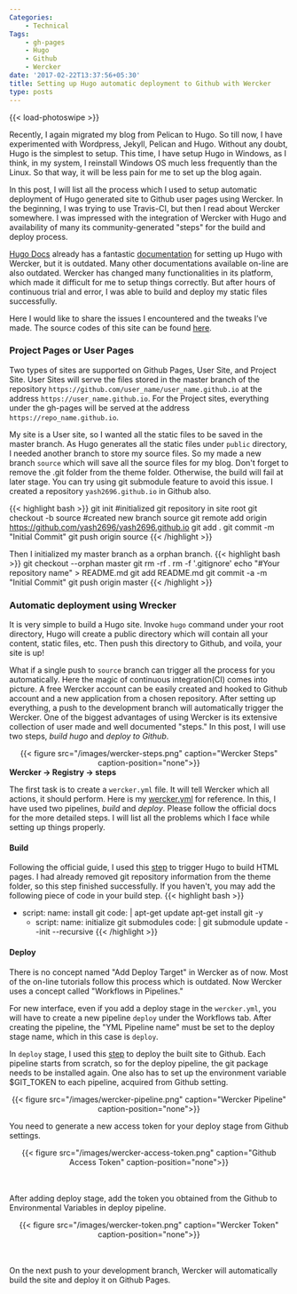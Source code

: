 ```yaml
---
Categories:
    - Technical
Tags:
    - gh-pages
    - Hugo
    - Github
    - Wercker
date: '2017-02-22T13:37:56+05:30'
title: Setting up Hugo automatic deployment to Github with Wercker
type: posts
---
```

{{< load-photoswipe >}}

Recently, I again migrated my blog from Pelican to Hugo. So till now, I have experimented with Wordpress, Jekyll, Pelican and Hugo. Without any doubt, Hugo is the simplest to setup. This time, I have setup Hugo in Windows, as I think, in my system, I reinstall Windows OS much less frequently than the Linux. So that way, it will be less pain for me to set up the blog again.

In this post, I will list all the process which I used to setup automatic deployment of Hugo generated site to Github user pages using Wercker. In the beginning, I was trying to use Travis-CI, but then I read about Wercker somewhere. I was impressed with the integration of Wercker with Hugo and availability of many its community-generated "steps" for the build and deploy process.

[Hugo Docs](https://gohugo.io/overview/introduction/) already has a fantastic [documentation](https://gohugo.io/tutorials/automated-deployments/) for setting up Hugo with Wercker, but it is outdated. Many other documentations available on-line are also outdated. Wercker has changed many functionalities in its platform, which made it difficult for me to setup things correctly. But after hours of continuous trial and error, I was able to build and deploy my static files successfully.

Here I would like to share the issues I encountered and the tweaks I’ve made. The source codes of this site can be found [here](https://github.com/yash2696/yash2696.github.io).

### Project Pages or User Pages
Two types of sites are supported on Github Pages, User Site, and Project Site. User Sites will serve the files stored in the master branch of the repository `https://github.com/user_name/user_name.github.io` at the address `https://user_name.github.io`. For the Project sites, everything under the gh-pages will be served at the address `https://repo_name.github.io`.

My site is a User site, so I wanted all the static files to be saved in the master branch. As Hugo generates all the static files under <code>public</code> directory, I needed another branch to store my source files. So my made a new branch <code>source</code> which will save all the source files for my blog. Don't forget to remove the .git folder from the theme folder. Otherwise, the build will fail at later stage. You can try using git submodule feature to avoid this issue. I created a repository <code>yash2696.github.io</code> in Github also.

{{< highlight bash >}}
git init                       #initialized git repository in site root
git checkout -b source         #created new branch source
git remote add origin https://github.com/yash2696/yash2696.github.io
git add .
git commit -m "Initial Commit"
git push origin source
{{< /highlight >}}

Then I initialized my master branch as a orphan branch.
{{< highlight bash >}}
git checkout --orphan master
git rm -rf .
rm -f '.gitignore'
echo "#Your repository name" > README.md
git add README.md
git commit -a -m "Initial Commit"
git push origin master
{{< /highlight >}}


### Automatic deployment using Wrecker
It is very simple to build a Hugo site. Invoke <code>hugo</code> command under your root directory, Hugo will create a public directory which will contain all your content, static files, etc. Then push this directory to Github, and voila, your site is up!

What if a single push to <code>source</code> branch can trigger all the process for you automatically. Here the magic of continuous integration(CI) comes into picture. A free Wercker account can be easily created and hooked to Github account and a new application from a chosen repository. After setting up everything, a push to the development branch will automatically trigger the Wercker. One of the biggest advantages of using Wercker is its extensive collection of user made and well documented "steps." In this post, I will use two steps, *build hugo* and *deploy to Github*.

<center>{{< figure src="/images/wercker-steps.png" caption="Wercker Steps" caption-position="none">}}</center>
<!-- ![Wercker Steps](/images/wercker-steps.png) -->
<strong>Wercker -> Registry -> steps </strong>

The first task is to create a <code>wercker.yml</code> file. It will tell Wercker which all actions, it should perform. Here is my [wercker.yml](https://raw.githubusercontent.com/yash2696/yash2696.github.io/source/wercker.yml) for reference. In this, I have used two pipelines, *build* and *deploy*. Please follow the official docs for the more detailed steps. I will list all the problems which I face while setting up things properly.

#### Build
Following the official guide, I used this [step](https://github.com/ArjenSchwarz/wercker-step-hugo-build) to trigger Hugo to build HTML pages. I had already removed git repository information from the theme folder, so this step finished successfully. If you haven't, you may add the following piece of code in your build step.
{{< highlight bash >}}
- script:
    name: install git
    code: |
        apt-get update
        apt-get install git -y
    - script:
        name: initialize git submodules
        code: |
            git submodule update --init --recursive
{{< /highlight >}}

#### Deploy
There is no concept named "Add Deploy Target" in Wercker as of now. Most of the on-line tutorials follow this process which is outdated. Now Wercker uses a concept called "Workflows in Pipelines."

For new interface, even if you add a deploy stage in the <code>wercker.yml</code>, you will have to create a new pipeline <code>deploy</code> under the Workflows tab. After creating the pipeline, the "YML Pipeline name" must be set to the deploy stage name, which in this case is <code>deploy</code>.

In <code>deploy</code> stage, I used this [step](https://app.wercker.com/applications/55af22c5f32b86a9290ec706/tab/details/) to deploy the built site to Github. Each pipeline starts from scratch, so for the deploy pipeline, the git package needs to be installed again. One also has to set up the environment variable $GIT_TOKEN to each pipeline, acquired from Github setting.

<center>{{< figure src="/images/wercker-pipeline.png" caption="Wercker Pipeline" caption-position="none">}}</center>
<!-- ![Wercker Pipeline](/images/wercker-pipeline.png) -->
<!-- <br>
<br> -->

You need to generate a new access token for your deploy stage from Github settings.
<center>{{< figure src="/images/wercker-access-token.png" caption="Github Access Token" caption-position="none">}}</center>
<!-- ![Github Access Token](/images/wercker-access-token.png) -->
<br>
<br>

After adding deploy stage, add the token you obtained from the Github to Environmental Variables in deploy pipeline.

<center>{{< figure src="/images/wercker-token.png" caption="Wercker Token" caption-position="none">}}</center>

<!-- ![Wercker Token](/images/wercker-token.png) -->
<br>
<br>

On the next push to your development branch, Wercker will automatically build the site and deploy it on Github Pages.
